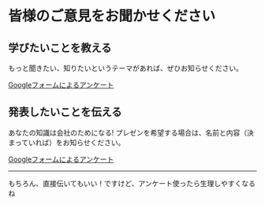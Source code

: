 # 皆様のご意見をお聞かせください

## 学びたいことを教える

もっと聞きたい、知りたいというテーマがあれば、ぜひお知らせください。

[Googleフォームによるアンケート](https://example.com)

## 発表したいことを伝える

あなたの知識は会社のためになる! プレゼンを希望する場合は、名前と内容（決まっていれば）をお知らせください。

[Googleフォームによるアンケート](https://example.com)

----

もちろん、直接伝いてもいい！ですけど、アンケート使ったら生理しやすくなるね